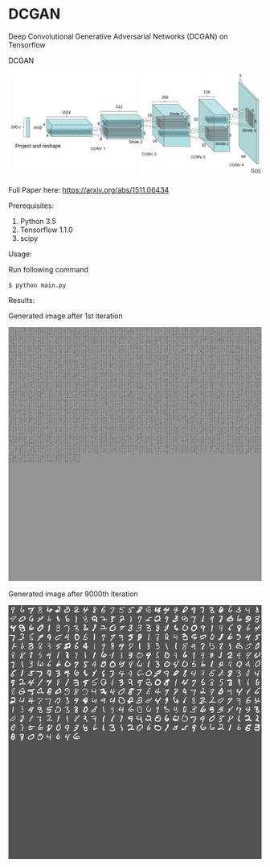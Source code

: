 # DCGAN
Deep Convolutional Generative Adversarial Networks (DCGAN) on Tensorflow 

DCGAN

<img src="DCGAN.png" width="600px">

Full Paper here: https://arxiv.org/abs/1511.06434

Prerequisites:
1. Python 3.5
2. Tensorflow 1.1.0
3. scipy

Usage:

Run following command

```
$ python main.py
```
  
Results:

Generated image after 1st iteration

<img src="result/0_gen_image.png" width="600px">

Generated image after 9000th iteration

<img src="result/9000_gen_image.png" width="600px">
